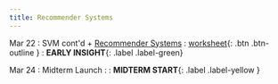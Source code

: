 ```yaml
---
title: Recommender Systems
---
```


Mar 22 
: SVM cont'd + [Recommender Systems](https://github.com/gallettilance/CS506-Spring2023/raw/master/slides/15_Recommender_Systems.pdf) 
  : [worksheet](https://raw.githubusercontent.com/gallettilance/CS506-Spring2023/master/worksheets/worksheet_13.ipynb){: .btn .btn-outline } 
    : **EARLY INSIGHT**{: .label .label-green}

Mar 24 
: Midterm Launch 
  : 
    : **MIDTERM START**{: .label .label-yellow }
